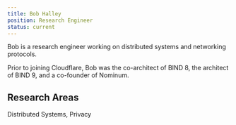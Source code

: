 ```yaml
---
title: Bob Halley
position: Research Engineer
status: current
---
```


Bob is a research engineer working on distributed systems and networking protocols.

Prior to joining Cloudflare, Bob was the co-architect of BIND 8, the architect of BIND 9, and a co-founder of Nominum.

## Research Areas

Distributed Systems, Privacy
